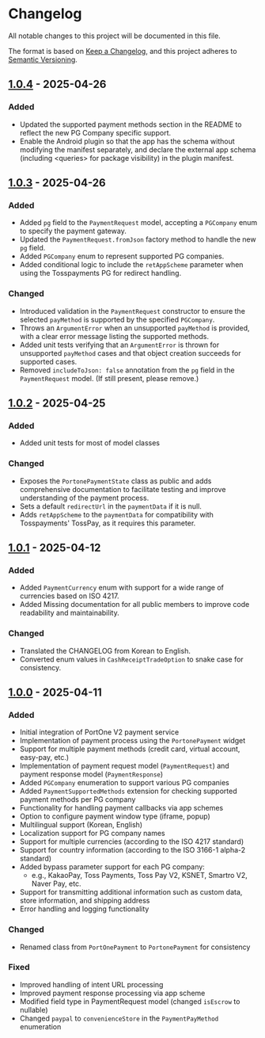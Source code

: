 # Changelog

All notable changes to this project will be documented in this file.

The format is based on [Keep a Changelog](https://keepachangelog.com/en/1.1.0/),
and this project adheres to [Semantic Versioning](https://semver.org/spec/v2.0.0.html).

## [1.0.4] - 2025-04-26

### Added

- Updated the supported payment methods section in the README to reflect the new PG Company specific support.
- Enable the Android plugin so that the app has the schema without modifying the manifest separately, and declare the external app schema (including \<queries\> for package visibility) in the plugin manifest.

## [1.0.3] - 2025-04-26

### Added

- Added `pg` field to the `PaymentRequest` model, accepting a `PGCompany` enum to specify the payment gateway.
- Updated the `PaymentRequest.fromJson` factory method to handle the new `pg` field.
- Added `PGCompany` enum to represent supported PG companies.
- Added conditional logic to include the `retAppScheme` parameter when using the Tosspayments PG for redirect handling.

### Changed

- Introduced validation in the `PaymentRequest` constructor to ensure the selected `payMethod` is supported by the specified `PGCompany`.
- Throws an `ArgumentError` when an unsupported `payMethod` is provided, with a clear error message listing the supported methods.
- Added unit tests verifying that an `ArgumentError` is thrown for unsupported `payMethod` cases and that object creation succeeds for supported cases.
- Removed `includeToJson: false` annotation from the `pg` field in the `PaymentRequest` model. (If still present, please remove.)

## [1.0.2] - 2025-04-25

### Added

- Added unit tests for most of model classes

### Changed

- Exposes the `PortonePaymentState` class as public and adds comprehensive documentation to facilitate testing and improve understanding of the payment process.
- Sets a default `redirectUrl` in the `paymentData` if it is null.
- Adds `retAppScheme` to the `paymentData` for compatibility with Tosspayments' TossPay, as it requires this parameter.

## [1.0.1] - 2025-04-12

### Added

- Added `PaymentCurrency` enum with support for a wide range of currencies based on ISO 4217.
- Added Missing documentation for all public members to improve code readability and maintainability.

### Changed

- Translated the CHANGELOG from Korean to English.
- Converted enum values in `CashReceiptTradeOption` to snake case for consistency.

## [1.0.0] - 2025-04-11

### Added

- Initial integration of PortOne V2 payment service
- Implementation of payment process using the `PortonePayment` widget
- Support for multiple payment methods (credit card, virtual account, easy-pay, etc.)
- Implementation of payment request model (`PaymentRequest`) and payment response model (`PaymentResponse`)
- Added `PGCompany` enumeration to support various PG companies
- Added `PaymentSupportedMethods` extension for checking supported payment methods per PG company
- Functionality for handling payment callbacks via app schemes
- Option to configure payment window type (iframe, popup)
- Multilingual support (Korean, English)
- Localization support for PG company names
- Support for multiple currencies (according to the ISO 4217 standard)
- Support for country information (according to the ISO 3166-1 alpha-2 standard)
- Added bypass parameter support for each PG company:
  - e.g., KakaoPay, Toss Payments, Toss Pay V2, KSNET, Smartro V2, Naver Pay, etc.
- Support for transmitting additional information such as custom data, store information, and shipping address
- Error handling and logging functionality

### Changed

- Renamed class from `PortOnePayment` to `PortonePayment` for consistency

### Fixed

- Improved handling of intent URL processing
- Improved payment response processing via app scheme
- Modified field type in PaymentRequest model (changed `isEscrow` to nullable)
- Changed `paypal` to `convenienceStore` in the `PaymentPayMethod` enumeration

[1.0.4]: https://github.com/AndrewDongminYoo/portone_flutter/compare/1.0.3...1.0.4
[1.0.3]: https://github.com/AndrewDongminYoo/portone_flutter/compare/1.0.2...1.0.3
[1.0.2]: https://github.com/AndrewDongminYoo/portone_flutter/compare/1.0.1...1.0.2
[1.0.1]: https://github.com/AndrewDongminYoo/portone_flutter/compare/v1.0.0...v1.0.1
[1.0.0]: https://github.com/AndrewDongminYoo/portone_flutter/releases/tag/v1.0.0
